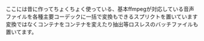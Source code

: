 ここには昔に作ってちょくちょく使っている、基本ffmpegが対応している音声ファイルを各種主要コーデックに一括で変換もできるスプリクトを置いています
変換ではなくコンテナをコンテナを変えたり抽出等ロスレスのバッチファイルも置いてます。

